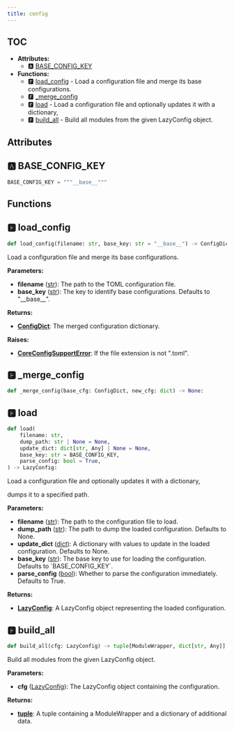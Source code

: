 ```yaml
---
title: config
---
```


## TOC

- **Attributes:**
  - 🅰 [BASE\_CONFIG\_KEY](#🅰-base_config_key)
- **Functions:**
  - 🅵 [load\_config](#🅵-load_config) - Load a configuration file and merge its base configurations.
  - 🅵 [\_merge\_config](#🅵-_merge_config)
  - 🅵 [load](#🅵-load) - Load a configuration file and optionally updates it with a dictionary,
  - 🅵 [build\_all](#🅵-build_all) - Build all modules from the given LazyConfig object.

## Attributes

## 🅰 BASE\_CONFIG\_KEY

```python
BASE_CONFIG_KEY = """__base__"""
```


## Functions

## 🅵 load\_config

```python
def load_config(filename: str, base_key: str = "__base__") -> ConfigDict:
```

Load a configuration file and merge its base configurations.

**Parameters:**

- **filename** ([str](https://docs.python.org/3/library/stdtypes.html#text-sequence-type-str)): The path to the TOML configuration file.
- **base_key** ([str](https://docs.python.org/3/library/stdtypes.html#text-sequence-type-str)): The key to identify base configurations.
Defaults to "\_\_base\_\_".

**Returns:**

- **[ConfigDict](parse#🅲-configdict)**: The merged configuration dictionary.

**Raises:**

- **[CoreConfigSupportError](../-exceptions#🅲-coreconfigsupporterror)**: If the file extension is not ".toml".
## 🅵 \_merge\_config

```python
def _merge_config(base_cfg: ConfigDict, new_cfg: dict) -> None:
```
## 🅵 load

```python
def load(
    filename: str,
    dump_path: str | None = None,
    update_dict: dict[str, Any] | None = None,
    base_key: str = BASE_CONFIG_KEY,
    parse_config: bool = True,
) -> LazyConfig:
```

Load a configuration file and optionally updates it with a dictionary,

dumps it to a specified path.

**Parameters:**

- **filename** ([str](https://docs.python.org/3/library/stdtypes.html#text-sequence-type-str)): The path to the configuration file to load.
- **dump_path** ([str](https://docs.python.org/3/library/stdtypes.html#text-sequence-type-str)): The path to dump the loaded configuration.
Defaults to None.
- **update_dict** ([dict](https://docs.python.org/3/library/stdtypes.html#mapping-types-dict)): A dictionary with values to update in
the loaded configuration. Defaults to None.
- **base_key** ([str](https://docs.python.org/3/library/stdtypes.html#text-sequence-type-str)): The base key to use for loading the configuration.
Defaults to \`BASE\_CONFIG\_KEY\`.
- **parse_config** ([bool](https://docs.python.org/3/library/stdtypes.html#boolean-values)): Whether to parse the configuration immediately.
Defaults to True.

**Returns:**

- **[LazyConfig](lazy-config#🅲-lazyconfig)**: A LazyConfig object representing the loaded configuration.
## 🅵 build\_all

```python
def build_all(cfg: LazyConfig) -> tuple[ModuleWrapper, dict[str, Any]]:
```

Build all modules from the given LazyConfig object.

**Parameters:**

- **cfg** ([LazyConfig](lazy-config#🅲-lazyconfig)): The LazyConfig object containing the configuration.

**Returns:**

- **[tuple](https://docs.python.org/3/library/stdtypes.html#tuples)**: A tuple containing a ModuleWrapper and a dictionary of additional data.
